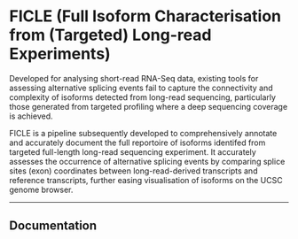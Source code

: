 # FICLE (Full Isoform Characterisation from (Targeted) Long-read Experiments)

Developed for analysing short-read RNA-Seq data, existing tools for assessing alternative splicing events fail to capture the connectivity and complexity of isoforms detected from long-read sequencing, particularly those generated from targeted profiling where a deep sequencing coverage is achieved.

FICLE is a pipeline subsequently developed to comprehensively annotate and accurately document the full reportoire of isoforms identifed from targeted full-length long-read sequencing experiment. It accurately assesses the occurrence of alternative splicing events by comparing splice sites (exon) coordinates between long-read-derived transcripts and reference transcripts, further easing visualisation of isoforms on the UCSC genome browser. 

___________

## Documentation
